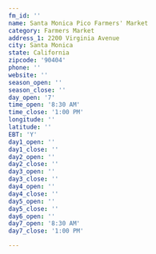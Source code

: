```yaml
---
fm_id: ''
name: Santa Monica Pico Farmers' Market
category: Farmers Market
address_1: 2200 Virginia Avenue
city: Santa Monica
state: California
zipcode: '90404'
phone: ''
website: ''
season_open: ''
season_close: ''
day_open: '7'
time_open: '8:30 AM'
time_close: '1:00 PM'
longitude: ''
latitude: ''
EBT: 'Y'
day1_open: ''
day1_close: ''
day2_open: ''
day2_close: ''
day3_open: ''
day3_close: ''
day4_open: ''
day4_close: ''
day5_open: ''
day5_close: ''
day6_open: ''
day7_open: '8:30 AM'
day7_close: '1:00 PM'

---
```


